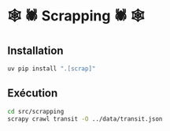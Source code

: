 ﻿# 🕸 🕷 Scrapping 🕷 🕸

## Installation

```sh
uv pip install ".[scrap]"
```

## Exécution

```sh
cd src/scrapping
scrapy crawl transit -O ../data/transit.json
```
